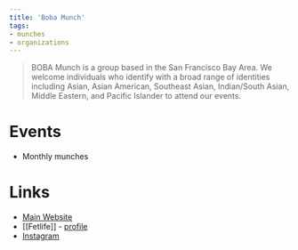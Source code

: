 ```yaml
---
title: 'Boba Munch'
tags:
- munches
- organizations
---
```


> BOBA Munch is a group based in the San Francisco Bay Area. We welcome individuals who identify with a broad range of identities including Asian, Asian American, Southeast Asian, Indian/South Asian, Middle Eastern, and Pacific Islander to attend our events.

# Events
- Monthly munches

# Links
- [Main Website](https://www.bobamunch.com)
- [[Fetlife]] - [profile](https://fetlife.com/users/14009315)
- [Instagram](https://www.instagram.com/bobamunch/)